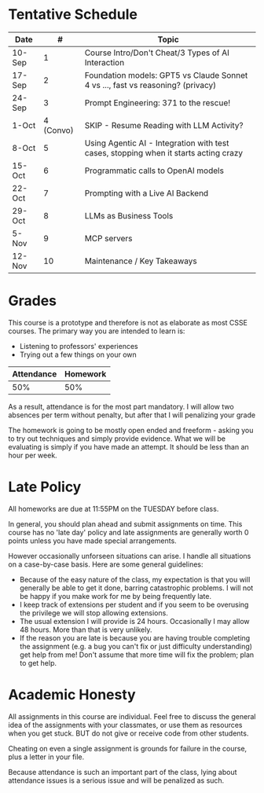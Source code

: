 # Tentative Schedule

| Date     | #         | Topic                                                                                  |
|----------|-----------|----------------------------------------------------------------------------------------|
| 10-Sep   | 1         | Course Intro/Don't Cheat/3 Types of AI Interaction                                     |
| 17-Sep   | 2         | Foundation models: GPT5 vs Claude Sonnet 4 vs ..., fast vs reasoning? (privacy)        |
| 24-Sep   | 3         | Prompt Engineering: 371 to the rescue!                                                 |
| 1-Oct    | 4 (Convo) | SKIP - Resume Reading with LLM Activity?                                               |
| 8-Oct    | 5         | Using Agentic AI - Integration with test cases, stopping when it starts acting crazy   |
| 15-Oct   | 6         | Programmatic calls to OpenAI models                                                    |
| 22-Oct   | 7         | Prompting with a Live AI Backend                                                       |
| 29-Oct   | 8         | LLMs as Business Tools                                                                 |
| 5-Nov    | 9         | MCP servers                                                                            |
| 12-Nov   | 10        | Maintenance / Key Takeaways                                                            |

# Grades

This course is a prototype and therefore is not as elaborate as most
CSSE courses.  The primary way you are intended to learn is:

* Listening to professors' experiences
* Trying out a few things on your own

| Attendance | Homework |
|------------|----------|
| 50%        | 50%      |

As a result, attendance is for the most part mandatory.  I will allow
two absences per term without penalty, but after that I will
penalizing your grade

The homework is going to be mostly open ended and freeform - asking
you to try out techniques and simply provide evidence.  What we will
be evaluating is simply if you have made an attempt.  It should be
less than an hour per week.

# Late Policy

All homeworks are due at 11:55PM on the TUESDAY before class.

In general, you should plan ahead and submit assignments on time. This
course has no 'late day' policy and late assignments are generally
worth 0 points unless you have made special arrangements.

However occasionally unforseen situations can arise. I handle all
situations on a case-by-case basis. Here are some general guidelines:

-   Because of the easy nature of the class, my expectation is that
    you will generally be able to get it done, barring catastrophic
    problems.  I will not be happy if you make work for me by being
    frequently late.
-   I keep track of extensions per student and if you seem to be
    overusing the privilege we will stop allowing extensions.
-   The usual extension I will provide is 24 hours. Occasionally I may
    allow 48 hours. More than that is very unlikely.
-   If the reason you are late is because you are having trouble
    completing the assignment (e.g. a bug you can't fix or just
    difficulty understanding) get help from me! Don't assume that more
    time will fix the problem; plan to get help.



# Academic Honesty

All assignments in this course are individual. Feel free to discuss
the general idea of the assignments with your classmates, or use them
as resources when you get stuck. BUT do not give or receive code from
other students.

Cheating on even a single assignment is grounds for failure in the
course, plus a letter in your file.

Because attendance is such an important part of the class, lying about
attendance issues is a serious issue and will be penalized as such.


